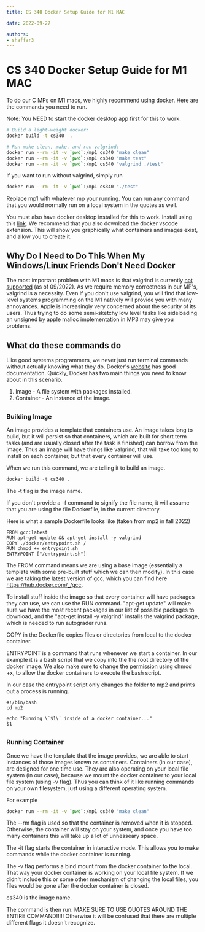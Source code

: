 ```yaml
---
title: CS 340 Docker Setup Guide for M1 MAC

date: 2022-09-27

authors:
- shaffar3
---
```


<link rel="stylesheet" href="https://cdnjs.cloudflare.com/ajax/libs/prism-themes/1.9.0/prism-a11y-dark.min.css" integrity="sha512-bd1K4DEquIavX49RSZHIE0Ye6RFOVlGLhtGow9KDbLYqOd/ufhshkP0GoJoVR1jqj7FmOffvVIKuq1tcXlN9ZA==" crossorigin="anonymous" referrerpolicy="no-referrer" />

<style>
main ul > li:last-of-type { margin-bottom: 30px; }
h3 { margin-top: 30px; }
</style>

# CS 340 Docker Setup Guide for M1 MAC

To do our C MPs on M1 macs, we highly recommend using docker. Here are the commands you need to run.

Note: You NEED to start the docker desktop app first for this to work.

```bash
# Build a light-weight docker:
docker build -t cs340  .

# Run make clean, make, and run valgrind:
docker run --rm -it -v `pwd`:/mp1 cs340 "make clean"
docker run --rm -it -v `pwd`:/mp1 cs340 "make test"
docker run --rm -it -v `pwd`:/mp1 cs340 "valgrind ./test"
```
If you want to run without valgrind, simply run 
```bash
docker run --rm -it -v `pwd`:/mp1 cs340 "./test"
```
Replace mp1 with whatever mp your running. 
You can run any command that you would normally run on a local system in the quotes as well.

You must also have docker desktop installed for this to work. Install using this [link](https://docs.docker.com/desktop/install/mac-install/).
We recommend that you also download the docker vscode extension. This will show you graphically what containers and images exist, and allow you to create it.

## Why Do I Need to Do This When My Windows/Linux Friends Don't Need Docker
The most important problem with M1 macs is that valgrind is currently [not supported](https://valgrind.org/info/platforms.html) (as of 09/2022). As we require memory correctness in our MP's, valgrind is a necessity. 
Even if you don't use valgrind, you will find that low-level systems programming on the M1 natively will provide you with many annoyances. Apple is increasingly very concerned about the security of its users. Thus trying to do some semi-sketchy low level tasks like sideloading an unsigned by apple malloc implementation in MP3 may give you problems.

## What do these commands do
Like good systems programmers, we never just run terminal commands without actually knowing what they do. Docker's [website](https://docs.docker.com/) has good documentation. 
Quickly, Docker has two main things you need to know about in this scenario.
1) Image - A file system with packages installed.
2) Container - An instance of the image.

### Building Image

An image provides a template that containers use. An image takes long to build, but it will persist so that containers, which are built for short term tasks (and are usually closed after the task is finished) can borrow from the image. Thus an image will have things like valgrind, that will take too long to install on each container, but that every container will use.

When we run this command, we are telling it to build an image. 


```c
docker build -t cs340 .
```

The -t flag is the image name.

If you don't provide a -f command to signify the file name, it will assume that you are using the file Dockerfile, in the current directory.

Here is what a sample Dockerfile looks like (taken from mp2 in fall 2022)
```text
FROM gcc:latest
RUN apt-get update && apt-get install -y valgrind
COPY ./docker/entrypoint.sh /
RUN chmod +x entrypoint.sh
ENTRYPOINT ["/entrypoint.sh"]
```

The FROM command means we are using a base image (essentially a template with some pre-built stuff which we can then modify). In this case we are taking the latest version of gcc, which you can find here https://hub.docker.com/_/gcc.

To install stuff inside the image so that every container will have packages they can use, we can use the RUN command. "apt-get update" will make sure we have the most recent packages in our list of possible packages to download, and the "apt-get install -y valgrind" installs the valgrind package, which is needed to run autograder runs.

COPY in the Dockerfile copies files or directories from local to the docker container. 

ENTRYPOINT is a command that runs whenever we start a container. In our example it is a bash script that we copy into the the root directory of the docker image. We also make sure to change the [permission](https://linuxpip.org/chmod-x-explained-everything-you-need-to-know/) using chmod +x, to allow the docker containers to execute the bash script.

In our case the entrypoint script only changes the folder to mp2 and prints out a process is running.
```text
#!/bin/bash
cd mp2

echo "Running \`$1\` inside of a docker container..."
$1
```

### Running Container

Once we have the template that the image provides, we are able to start instances of those images known as containers.
Containers (in our case), are designed for one time use. They are also operating on your local file system (in our case), because we mount the docker container to your local file system (using -v flag). Thus you can think of it like running commands on your own filesystem, just using a different operating system.

For example

```bash
docker run --rm -it -v `pwd`:/mp1 cs340 "make clean"
```

The --rm flag is used so that the container is removed when it is stopped. Otherwise, the container will stay on your system, and once you have too many containers this will take up a lot of unnesseary space. 

The -it flag starts the container in interactive mode. This allows you to make commands while the docker container is running.

The -v flag performs a bind mount from the docker container to the local. That way your docker container is working on your local file system. If we didn't include this or some other mechanism of changing the local files, you files would be gone after the docker container is closed.

cs340 is the image name.

The command is then run. MAKE SURE TO USE QUOTES AROUND THE ENTIRE COMMAND!!!!! Otherwise it will be confused that there are multiple different flags it doesn't recognize.

